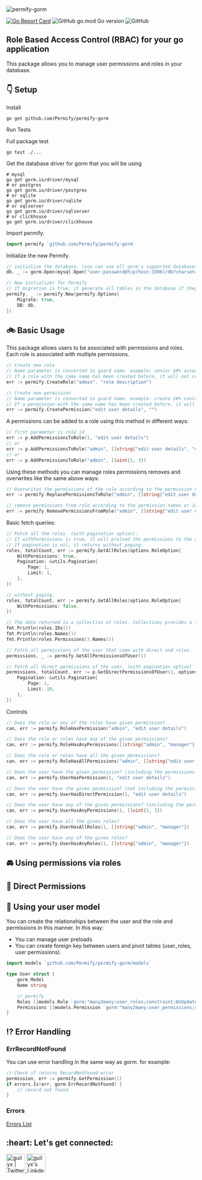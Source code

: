 
![permify-gorm](https://user-images.githubusercontent.com/39353278/157410086-42e02752-d5a9-4c64-bdc3-d3a203a247d7.png)

[![Go Report Card](https://goreportcard.com/badge/github.com/Permify/permify-gorm)](https://goreportcard.com/report/github.com/Permify/permify-gorm)
![GitHub go.mod Go version](https://img.shields.io/github/go-mod/go-version/Permify/permify-gorm)
![GitHub](https://img.shields.io/github/license/Permify/permify-gorm)

## Role Based Access Control (RBAC) for your go application

This package allows you to manage user permissions and roles in your database.


## 👇 Setup

Install

```shell
go get github.com/Permify/permify-gorm
```

Run Tests

Full package test
```shell
go test ./...
```

Get the database driver for gorm that you will be using

```shell
# mysql 
go get gorm.io/driver/mysql 
# or postgres
go get gorm.io/driver/postgres
# or sqlite
go get gorm.io/driver/sqlite
# or sqlserver
go get gorm.io/driver/sqlserver
# or clickhouse
go get gorm.io/driver/clickhouse
```

Import permify.

```go
import permify `github.com/Permify/permify-gorm`
```

Initialize the new Permify.

```go
// initialize the database. (you can use all gorm's supported databases)
db, _ := gorm.Open(mysql.Open("user:password@tcp(host:3306)/db?charset=utf8&parseTime=True&loc=Local"), &gorm.Config{})

// New initializer for Permify
// If migration is true, it generate all tables in the database if they don't exist.
permify, _ := permify.New(permify.Options{
	Migrate: true,
	DB: db,
})
```

## 🚲 Basic Usage

This package allows users to be associated with permissions and roles. Each role is associated with multiple permissions.

```go
// Create new role
// Name parameter is converted to guard name. example: senior $#% associate -> senior-associate.
// If a role with the same name has been created before, it will not create it again. (FirstOrCreate)
err := permify.CreateRole("admin", "role description")

// Create new permission
// Name parameter is converted to guard name. example: create $#% contact -> create-contact.
// If a permission with the same name has been created before, it will not create it again. (FirstOrCreate)
err := permify.CreatePermission("edit user details", "")
```

A permissions can be added to a role using this method in different ways:

```go
// first parameter is role id
err := p.AddPermissionsToRole(1, "edit user details")
// or
err := p.AddPermissionsToRole("admin", []string{"edit user details", "create contact"})
// or
err := p.AddPermissionsToRole("admin", []uint{1, 3})
```

Using these methods you can manage roles permissions removes and overwrites like the same above ways:

```go
// Overwrites the permissions of the role according to the permission names or ids.
err := permify.ReplacePermissionsToRole("admin", []string{"edit user details", "create contact"})

// remove permissions from role according to the permission names or ids.
err := permify.RemovePermissionsFromRole("admin", []string{"edit user details"})
```

Basic fetch queries:

```go
// Fetch all the roles. (with pagination option).
// If withPermissions is true, it will preload the permissions to the role.
// If pagination is nil, it returns without paging.
roles, totalCount, err := permify.GetAllRoles(options.RoleOption{
	WithPermissions: true,
	Pagination: &utils.Pagination{
		Page: 1,
		Limit: 1,
	},
})

// without paging.
roles, totalCount, err := permify.GetAllRoles(options.RoleOption{
    WithPermissions: false,
})

// The data returned is a collection of roles. Collections provides a fluent convenient wrapper for working with arrays of data.
fmt.Println(roles.IDs())
fmt.Println(roles.Names())
fmt.Println(roles.Permissions().Names())

// Fetch all permissions of the user that come with direct and roles.
permissions, _ := permify.GetAllPermissionsOfUser(1)

// Fetch all direct permissions of the user. (with pagination option)
permissions, totalCount, err := p.GetDirectPermissionsOfUser(1, options.PermissionOption{
    Pagination: &utils.Pagination{
        Page: 1,
        Limit: 10,
    },
})
```

Controls

```go
// Does the role or any of the roles have given permission?
can, err := permify.RoleHasPermission("admin", "edit user details")

// Does the role or roles have any of the given permissions?
can, err := permify.RoleHasAnyPermissions([]string{"admin", "manager"}, []string{"edit user details", "create contact"})

// Does the role or roles have all the given permissions?
can, err := permify.RoleHasAllPermissions("admin", []string{"edit user details", "create contact"})

// Does the user have the given permission? (including the permissions of the roles)
can, err := permify.UserHasPermission(1, "edit user details")

// Does the user have the given permission? (not including the permissions of the roles)
can, err := permify.UserHasDirectPermission(1, "edit user details")

// Does the user have any of the given permissions? (including the permissions of the roles)
can, err := permify.UserHasAnyPermissions(1, []uint{1, 2})

// Does the user have all the given roles?
can, err := permify.UserHasAllRoles(1, []string{"admin", "manager"})

// Does the user have any of the given roles?
can, err := permify.UserHasAnyRoles(1, []string{"admin", "manager"})
```


## 🚘 Using permissions via roles





## 🚤 Direct Permissions





## 🚀 Using your user model

You can create the relationships between the user and the role and permissions in this manner. In this way:

- You can manage user preloads
- You can create foreign key between users and pivot tables (user_roles, user permissions).

```go
import models `github.com/Permify/permify-gorm/models`

type User struct {
    gorm.Model
	Name string

    // permify
	Roles []models.Role `gorm:"many2many:user_roles;constraint:OnUpdate:CASCADE,OnDelete:CASCADE"`
    Permissions []models.Permission `gorm:"many2many:user_permissions;constraint:OnUpdate:CASCADE,OnDelete:CASCADE"`
}
```

## ⁉️ Error Handling

### ErrRecordNotFound

You can use error handling in the same way as gorm. for example:

```go
// Check if returns RecordNotFound error
permission, err := permify.GetPermission(1)
if errors.Is(err, gorm.ErrRecordNotFound) {
	// record not found
}
```

### Errors

[Errors List](https://github.com/go-gorm/gorm/blob/master/errors.go)

<h2 align="left">:heart: Let's get connected:</h2>

<p align="left">
<a href="https://twitter.com/GetPermify">
  <img alt="guilyx | Twitter" width="50px" src="https://user-images.githubusercontent.com/43545812/144034996-602b144a-16e1-41cc-99e7-c6040b20dcaf.png"/>
</a>
<a href="https://www.linkedin.com/company/permifyco">
  <img alt="guilyx's LinkdeIN" width="50px" src="https://user-images.githubusercontent.com/43545812/144035037-0f415fc7-9f96-4517-a370-ccc6e78a714b.png" />
</a>
</p>


[comment]: <> (![permify-gorm-draw-sql]&#40;https://user-images.githubusercontent.com/39353278/157461050-0a146e7c-9ba7-4956-90a9-4720190a2c82.png&#41;)
